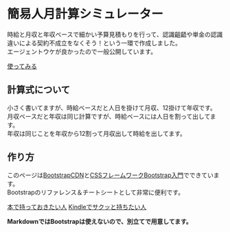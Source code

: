 # 簡易人月計算シミュレーター
時給と月収と年収ベースで細かい予算見積もりを行って、認識齟齬や単金の認識違いによる契約不成立をなくそう！という一環で作成しました。<br />
エージェントウケが良かったので一般公開しています。

[使ってみる](https://shimajima-eiji.github.io/Hosting/man-month/)

## 計算式について
小さく書いてますが、時給ベースだと人日を掛けて月収、12掛けて年収です。<br />
月収ベースだと年収は同じ計算ですが、時給ベースには人日を割って出してます。<br />
年収は同じことを年収から12割って月収出して時給を出してます。

## 作り方
このページは[BootstrapCDN](https://www.bootstrapcdn.com/)と[CSSフレームワークBootstrap入門](https://books.google.co.jp/books?id=RA9tDwAAQBAJ&pg=PA408&dq=ISDN978-4-7980-5405-6&hl=ja&sa=X&ved=0ahUKEwiV_qH8lPbmAhXac94KHZsdCkYQ6AEIMTAB#v=onepage&q=ISDN978-4-7980-5405-6&f=false)でできています。<br />
Bootstrapのリファレンス＆チートシートとして非常に便利です。<br />

[本で持っておきたい人](https://amzn.to/39P41R0)
[Kindleでサクッと持ちたい人](https://amzn.to/2T5THy1)

**MarkdownではBootstrapは使えないので、別立てで用意してます。**
